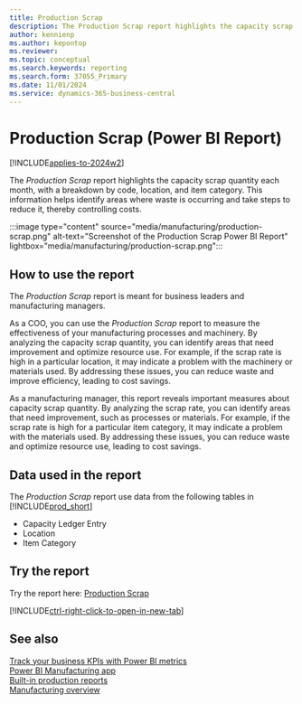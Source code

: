 ```yaml
---
title: Production Scrap
description: The Production Scrap report highlights the capacity scrap quantity each month, with a breakdown by code, location, and item category.
author: kennienp
ms.author: kepontop
ms.reviewer:
ms.topic: conceptual
ms.search.keywords: reporting
ms.search.form: 37055_Primary
ms.date: 11/01/2024
ms.service: dynamics-365-business-central
---
```


# Production Scrap (Power BI Report)

[!INCLUDE[applies-to-2024w2](includes/applies-to-2024w2.md)]

The *Production Scrap* report highlights the capacity scrap quantity each month, with a breakdown by code, location, and item category. This information helps identify areas where waste is occurring and take steps to reduce it, thereby controlling costs.

:::image type="content" source="media/manufacturing/production-scrap.png" alt-text="Screenshot of the Production Scrap Power BI Report" lightbox="media/manufacturing/production-scrap.png":::


## How to use the report

The *Production Scrap* report is meant for business leaders and manufacturing managers.

As a COO, you can use the *Production Scrap* report to measure the effectiveness of your manufacturing processes and machinery. By analyzing the capacity scrap quantity, you can identify areas that need improvement and optimize resource use. For example, if the scrap rate is high in a particular location, it may indicate a problem with the machinery or materials used. By addressing these issues, you can reduce waste and improve efficiency, leading to cost savings.

As a manufacturing manager, this report reveals important measures about capacity scrap quantity. By analyzing the scrap rate, you can identify areas that need improvement, such as processes or materials. For example, if the scrap rate is high for a particular item category, it may indicate a problem with the materials used. By addressing these issues, you can reduce waste and optimize resource use, leading to cost savings.


<!-- ## Key Performance Indicators (KPIs)

The *Production Scrap* report includes the following KPIs and measures: 

- [Capacity Scrap Quantity]() -->


## Data used in the report

The *Production Scrap* report use data from the following tables in [!INCLUDE[prod_short](includes/prod_short.md)]

- Capacity Ledger Entry
- Location
- Item Category


## Try the report

Try the report here: [Production Scrap](https://businesscentral.dynamics.com?page=37055)

[!INCLUDE[ctrl-right-click-to-open-in-new-tab](includes/ctrl-right-click-to-open-in-new-tab.md)]


## See also

[Track your business KPIs with Power BI metrics](track-kpis-with-power-bi-metrics.md)  
[Power BI Manufacturing app](manufacturing-powerbi-app.md)   
[Built-in production reports](production-reports.md)    
[Manufacturing overview](production-manage-manufacturing.md)  